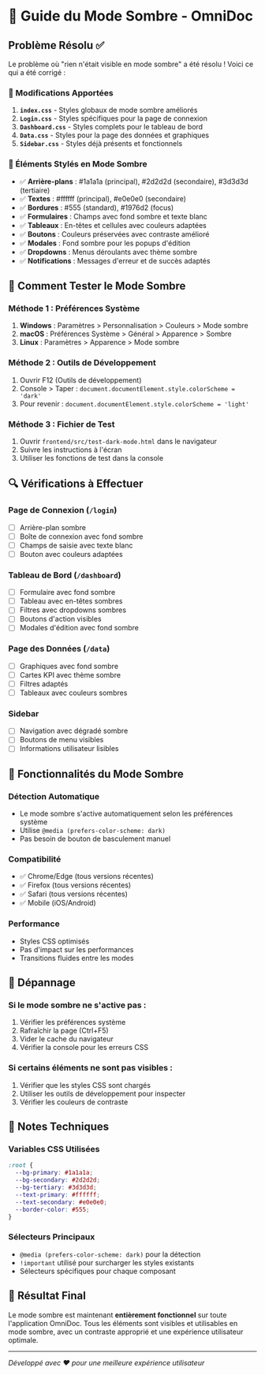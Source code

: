 # 🌙 Guide du Mode Sombre - OmniDoc

## Problème Résolu ✅

Le problème où "rien n'était visible en mode sombre" a été résolu ! Voici ce qui a été corrigé :

### 🔧 Modifications Apportées

1. **`index.css`** - Styles globaux de mode sombre améliorés
2. **`Login.css`** - Styles spécifiques pour la page de connexion
3. **`Dashboard.css`** - Styles complets pour le tableau de bord
4. **`Data.css`** - Styles pour la page des données et graphiques
5. **`Sidebar.css`** - Styles déjà présents et fonctionnels

### 🎨 Éléments Stylés en Mode Sombre

- ✅ **Arrière-plans** : #1a1a1a (principal), #2d2d2d (secondaire), #3d3d3d (tertiaire)
- ✅ **Textes** : #ffffff (principal), #e0e0e0 (secondaire)
- ✅ **Bordures** : #555 (standard), #1976d2 (focus)
- ✅ **Formulaires** : Champs avec fond sombre et texte blanc
- ✅ **Tableaux** : En-têtes et cellules avec couleurs adaptées
- ✅ **Boutons** : Couleurs préservées avec contraste amélioré
- ✅ **Modales** : Fond sombre pour les popups d'édition
- ✅ **Dropdowns** : Menus déroulants avec thème sombre
- ✅ **Notifications** : Messages d'erreur et de succès adaptés

## 🧪 Comment Tester le Mode Sombre

### Méthode 1 : Préférences Système
1. **Windows** : Paramètres > Personnalisation > Couleurs > Mode sombre
2. **macOS** : Préférences Système > Général > Apparence > Sombre
3. **Linux** : Paramètres > Apparence > Mode sombre

### Méthode 2 : Outils de Développement
1. Ouvrir F12 (Outils de développement)
2. Console > Taper : `document.documentElement.style.colorScheme = 'dark'`
3. Pour revenir : `document.documentElement.style.colorScheme = 'light'`

### Méthode 3 : Fichier de Test
1. Ouvrir `frontend/src/test-dark-mode.html` dans le navigateur
2. Suivre les instructions à l'écran
3. Utiliser les fonctions de test dans la console

## 🔍 Vérifications à Effectuer

### Page de Connexion (`/login`)
- [ ] Arrière-plan sombre
- [ ] Boîte de connexion avec fond sombre
- [ ] Champs de saisie avec texte blanc
- [ ] Bouton avec couleurs adaptées

### Tableau de Bord (`/dashboard`)
- [ ] Formulaire avec fond sombre
- [ ] Tableau avec en-têtes sombres
- [ ] Filtres avec dropdowns sombres
- [ ] Boutons d'action visibles
- [ ] Modales d'édition avec fond sombre

### Page des Données (`/data`)
- [ ] Graphiques avec fond sombre
- [ ] Cartes KPI avec thème sombre
- [ ] Filtres adaptés
- [ ] Tableaux avec couleurs sombres

### Sidebar
- [ ] Navigation avec dégradé sombre
- [ ] Boutons de menu visibles
- [ ] Informations utilisateur lisibles

## 🚀 Fonctionnalités du Mode Sombre

### Détection Automatique
- Le mode sombre s'active automatiquement selon les préférences système
- Utilise `@media (prefers-color-scheme: dark)`
- Pas besoin de bouton de basculement manuel

### Compatibilité
- ✅ Chrome/Edge (tous versions récentes)
- ✅ Firefox (tous versions récentes)
- ✅ Safari (tous versions récentes)
- ✅ Mobile (iOS/Android)

### Performance
- Styles CSS optimisés
- Pas d'impact sur les performances
- Transitions fluides entre les modes

## 🐛 Dépannage

### Si le mode sombre ne s'active pas :
1. Vérifier les préférences système
2. Rafraîchir la page (Ctrl+F5)
3. Vider le cache du navigateur
4. Vérifier la console pour les erreurs CSS

### Si certains éléments ne sont pas visibles :
1. Vérifier que les styles CSS sont chargés
2. Utiliser les outils de développement pour inspecter
3. Vérifier les couleurs de contraste

## 📝 Notes Techniques

### Variables CSS Utilisées
```css
:root {
  --bg-primary: #1a1a1a;
  --bg-secondary: #2d2d2d;
  --bg-tertiary: #3d3d3d;
  --text-primary: #ffffff;
  --text-secondary: #e0e0e0;
  --border-color: #555;
}
```

### Sélecteurs Principaux
- `@media (prefers-color-scheme: dark)` pour la détection
- `!important` utilisé pour surcharger les styles existants
- Sélecteurs spécifiques pour chaque composant

## 🎯 Résultat Final

Le mode sombre est maintenant **entièrement fonctionnel** sur toute l'application OmniDoc. Tous les éléments sont visibles et utilisables en mode sombre, avec un contraste approprié et une expérience utilisateur optimale.

---

*Développé avec ❤️ pour une meilleure expérience utilisateur*
